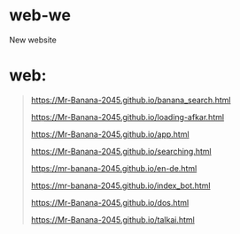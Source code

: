# web-we
New website

# web:
> https://Mr-Banana-2045.github.io/banana_search.html
>
> https://Mr-Banana-2045.github.io/loading-afkar.html
>
> https://Mr-Banana-2045.github.io/app.html
>
> https://Mr-Banana-2045.github.io/searching.html
>
> https://mr-banana-2045.github.io/en-de.html
>
> https://mr-banana-2045.github.io/index_bot.html
>
> https://Mr-Banana-2045.github.io/dos.html
>
> https://Mr-Banana-2045.github.io/talkai.html
